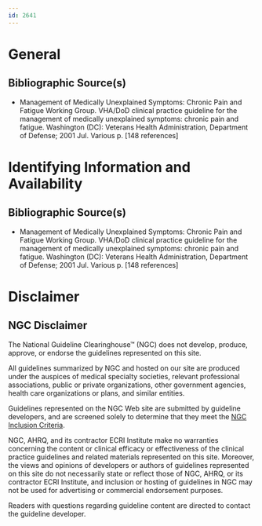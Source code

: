 ```yaml
---
id: 2641
---
```


# General

## Bibliographic Source(s)

- Management of Medically Unexplained Symptoms: Chronic Pain and Fatigue Working Group. VHA/DoD clinical practice guideline for the management of medically unexplained symptoms: chronic pain and fatigue. Washington (DC): Veterans Health Administration, Department of Defense; 2001 Jul. Various p. [148 references]

# Identifying Information and Availability

## Bibliographic Source(s)

- Management of Medically Unexplained Symptoms: Chronic Pain and Fatigue Working Group. VHA/DoD clinical practice guideline for the management of medically unexplained symptoms: chronic pain and fatigue. Washington (DC): Veterans Health Administration, Department of Defense; 2001 Jul. Various p. [148 references]

# Disclaimer

## NGC Disclaimer

The National Guideline Clearinghouse™ (NGC) does not develop, produce, approve, or endorse the guidelines represented on this site.

All guidelines summarized by NGC and hosted on our site are produced under the auspices of medical specialty societies, relevant professional associations, public or private organizations, other government agencies, health care organizations or plans, and similar entities.

Guidelines represented on the NGC Web site are submitted by guideline developers, and are screened solely to determine that they meet the [NGC Inclusion Criteria](/help-and-about/summaries/inclusion-criteria).

NGC, AHRQ, and its contractor ECRI Institute make no warranties concerning the content or clinical efficacy or effectiveness of the clinical practice guidelines and related materials represented on this site. Moreover, the views and opinions of developers or authors of guidelines represented on this site do not necessarily state or reflect those of NGC, AHRQ, or its contractor ECRI Institute, and inclusion or hosting of guidelines in NGC may not be used for advertising or commercial endorsement purposes.

Readers with questions regarding guideline content are directed to contact the guideline developer.


